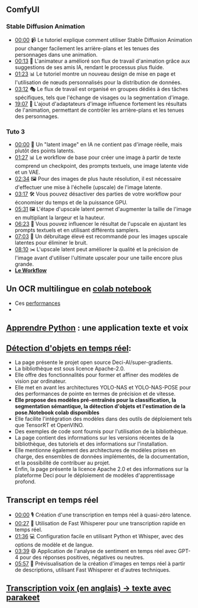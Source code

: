 ## ComfyUI
### Stable Diffusion Animation
- [00:00](https://www.youtube.com/watch?v=Sg3KgA3_fPU&t=0s) 📹 Le tutoriel explique comment utiliser Stable Diffusion Animation pour changer facilement les arrière-plans et les tenues des personnages dans une animation.
- [00:13](https://www.youtube.com/watch?v=Sg3KgA3_fPU&t=13s) 🤖 L'animateur a amélioré son flux de travail d'animation grâce aux suggestions de ses amis IA, rendant le processus plus fluide.
- [01:23](https://www.youtube.com/watch?v=Sg3KgA3_fPU&t=83s) 📊 Le tutoriel montre un nouveau design de mise en page et l'utilisation de nœuds personnalisés pour la distribution de données.
- [03:12](https://www.youtube.com/watch?v=Sg3KgA3_fPU&t=192s) 🎭 Le flux de travail est organisé en groupes dédiés à des tâches spécifiques, tels que l'échange de visages ou la segmentation d'image.
- [19:07](https://www.youtube.com/watch?v=Sg3KgA3_fPU&t=1147s) 🌄 L'ajout d'adaptateurs d'image influence fortement les résultats de l'animation, permettant de contrôler les arrière-plans et les tenues des personnages.
### Tuto 3
- [00:00](https://www.youtube.com/watch?v=3W-_B_0F7-g&t=0s) 📌 Un "latent image" en IA ne contient pas d'image réelle, mais plutôt des points latents.
- [01:27](https://www.youtube.com/watch?v=3W-_B_0F7-g&t=87s) 📊 Le workflow de base pour créer une image à partir de texte comprend un checkpoint, des prompts textuels, une image latente vide et un VAE.
- [02:34](https://www.youtube.com/watch?v=3W-_B_0F7-g&t=154s) 🖼️ Pour des images de plus haute résolution, il est nécessaire d'effectuer une mise à l'échelle (upscale) de l'image latente.
- [03:17](https://www.youtube.com/watch?v=3W-_B_0F7-g&t=197s) 🛠️ Vous pouvez désactiver des parties de votre workflow pour économiser du temps et de la puissance GPU.
- [05:31](https://www.youtube.com/watch?v=3W-_B_0F7-g&t=331s) 🖼️ L'étape d'upscale latent permet d'augmenter la taille de l'image en multipliant la largeur et la hauteur.
- [06:23](https://www.youtube.com/watch?v=3W-_B_0F7-g&t=383s) 🎨 Vous pouvez influencer le résultat de l'upscale en ajustant les prompts textuels et en utilisant différents samplers.
- [07:03](https://www.youtube.com/watch?v=3W-_B_0F7-g&t=423s) 🧹 Un débruitage élevé est recommandé pour les images upscale latentes pour éliminer le bruit.
- [08:10](https://www.youtube.com/watch?v=3W-_B_0F7-g&t=490s) ✂️ L'upscale latent peut améliorer la qualité et la précision de l'image avant d'utiliser l'ultimate upscaler pour une taille encore plus grande.
- [**Le Workflow**](https://openart.ai/workflows/oliviosarikas/lesson-3---comfy-academy/8n40kHT7p1krLwCdihdY)


## Un OCR multilingue en [colab notebook](https://colab.research.google.com/drive/17NBCTfYXp3Dr-3lXf_IHCKaCl9FgpNy_?usp=sharing)
- Ces [performances](https://github.com/VikParuchuri/surya?tab=readme-ov-file#benchmarks)
- 
## [Apprendre Python](https://learnpythonfast.up.railway.app/) : une application texte et voix

## [Détection d'objets en temps réel](https://github.com/Deci-AI/super-gradients?tab=readme-ov-file#implemented-model-architectures):

- La page présente le projet open source Deci-AI/super-gradients.
- La bibliothèque est sous licence Apache-2.0.
- Elle offre des fonctionnalités pour former et affiner des modèles de vision par ordinateur.
- Elle met en avant les architectures YOLO-NAS et YOLO-NAS-POSE pour des performances de pointe en termes de précision et de vitesse.
- **Elle propose des modèles pré-entraînés pour la classification, la segmentation sémantique, la détection d'objets et l'estimation de la pose.Notebook colab disponibles**
- Elle facilite l'intégration des modèles dans des outils de déploiement tels que TensorRT et OpenVINO.
- Des exemples de code sont fournis pour l'utilisation de la bibliothèque.
- La page contient des informations sur les versions récentes de la bibliothèque, des tutoriels et des informations sur l'installation.
- Elle mentionne également des architectures de modèles prises en charge, des ensembles de données implémentés, de la documentation, et la possibilité de contribuer au projet.
- Enfin, la page présente la licence Apache 2.0 et des informations sur la plateforme Deci pour le déploiement de modèles d'apprentissage profond.

## Transcript en temps réel
- [00:00](https://youtu.be/k6nIxWGdrS4?t=0s) 🎙️ Création d'une transcription en temps réel à quasi-zéro latence.
- [00:27](https://youtu.be/k6nIxWGdrS4?t=27s) 🚀 Utilisation de Fast Whisperer pour une transcription rapide en temps réel.
- [01:36](https://youtu.be/k6nIxWGdrS4?t=96s) 💻 Configuration facile en utilisant Python et Whisper, avec des options de modèle et de langue.
- [03:39](https://youtu.be/k6nIxWGdrS4?t=219s) 😄 Application de l'analyse de sentiment en temps réel avec GPT-4 pour des réponses positives, négatives ou neutres.
- [05:57](https://youtu.be/k6nIxWGdrS4?t=357s) 📸 Prévisualisation de la création d'images en temps réel à partir de descriptions, utilisant Fast Whisperer et d'autres techniques.
## [Transcription voix (en anglais) -> texte avec parakeet](https://huggingface.co/spaces/nvidia/parakeet-rnnt-1.1b)

